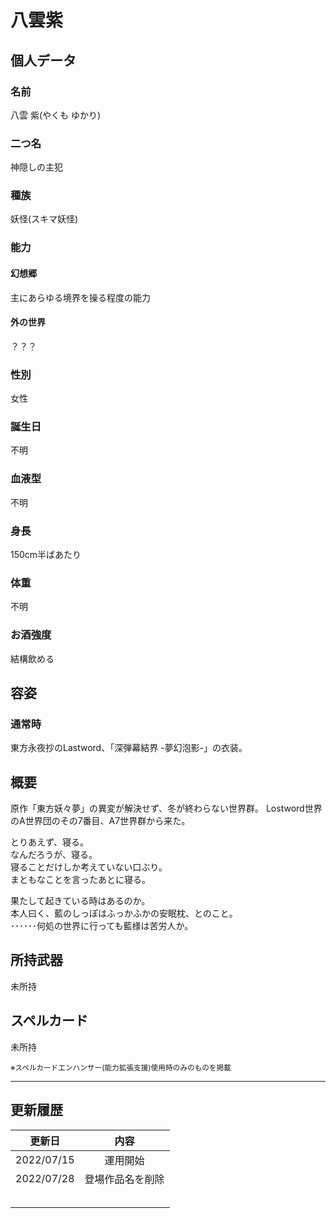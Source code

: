 # 八雲紫

## 個人データ
### 名前
八雲 紫(やくも ゆかり)

### 二つ名
神隠しの主犯

### 種族
妖怪(スキマ妖怪)

### 能力
#### 幻想郷
主にあらゆる境界を操る程度の能力

#### 外の世界
？？？

### 性別
女性

### 誕生日
不明

### 血液型
不明

### 身長
150cm半ばあたり

### 体重
不明

### お酒強度
結構飲める

## 容姿
### 通常時
東方永夜抄のLastword、「深弾幕結界 -夢幻泡影-」の衣装。

## 概要
原作「東方妖々夢」の異変が解決せず、冬が終わらない世界群。
Lostword世界のA世界団のその7番目、A7世界群から来た。

とりあえず、寝る。<br />
なんだろうが、寝る。<br />
寝ることだけしか考えていない口ぶり。<br />
まともなことを言ったあとに寝る。<br />

果たして起きている時はあるのか。<br />
本人曰く、藍のしっぽはふっかふかの安眠枕、とのこと。<br />
･･････何処の世界に行っても藍様は苦労人か。<br />

## 所持武器
未所持

## スペルカード
未所持

<sup>
※スペルカードエンハンサー(能力拡張支援)使用時のみのものを掲載
</sup>

***

## 更新履歴
| 更新日 | 内容 |
| :---: | :---: |
| 2022/07/15 | 運用開始 |
| 2022/07/28 | 登場作品名を削除 |
| | |
| | |
| | |
| | |
| | |

